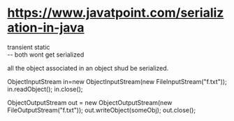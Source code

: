 # https://www.javatpoint.com/serialization-in-java
transient
static   
-- both wont get serialized

all the object associated in an object shud be serialized.

 ObjectInputStream in=new ObjectInputStream(new FileInputStream("f.txt"));
 in.readObject();
 in.close();
 
 ObjectOutputStream out = new ObjectOutputStream(new FileOutputStream("f.txt"));
 out.writeObject(someObj);
 out.close();